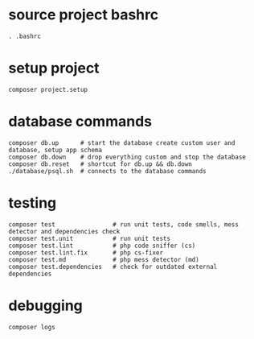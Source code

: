 # source project bashrc
```
. .bashrc
```

# setup project
```
composer project.setup
```

# database commands
```
composer db.up      # start the database create custom user and database, setup app schema
composer db.down    # drop everything custom and stop the database
composer db.reset   # shortcut for db.up && db.down
./database/psql.sh  # connects to the database commands
```

# testing
```
composer test                # run unit tests, code smells, mess detector and dependencies check
composer test.unit           # run unit tests
composer test.lint           # php code sniffer (cs)
composer test.lint.fix       # php cs-fixer
composer test.md             # php mess detector (md)
composer test.dependencies   # check for outdated external dependencies
```

# debugging
```
composer logs
```